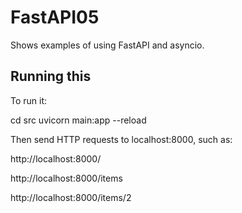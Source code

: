 # FastAPI05

Shows examples of using FastAPI and asyncio.

## Running this

To run it:

cd src uvicorn main:app --reload

Then send HTTP requests to localhost:8000, such as:

http://localhost:8000/

http://localhost:8000/items

http://localhost:8000/items/2
